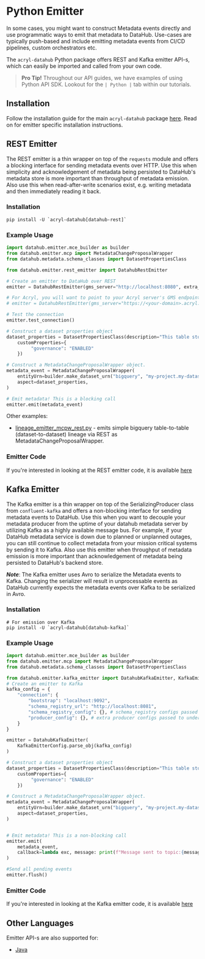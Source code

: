 # Python Emitter

In some cases, you might want to construct Metadata events directly and use programmatic ways to emit that metadata to DataHub. Use-cases are typically push-based and include emitting metadata events from CI/CD pipelines, custom orchestrators etc.

The `acryl-datahub` Python package offers REST and Kafka emitter API-s, which can easily be imported and called from your own code.

> **Pro Tip!** Throughout our API guides, we have examples of using Python API SDK.
> Lookout for the `| Python |` tab within our tutorials.

## Installation

Follow the installation guide for the main `acryl-datahub` package [here](./README.md#install-from-pypi). Read on for emitter specific installation instructions.

## REST Emitter

The REST emitter is a thin wrapper on top of the `requests` module and offers a blocking interface for sending metadata events over HTTP. Use this when simplicity and acknowledgement of metadata being persisted to DataHub's metadata store is more important than throughput of metadata emission. Also use this when read-after-write scenarios exist, e.g. writing metadata and then immediately reading it back.

### Installation

```console
pip install -U `acryl-datahub[datahub-rest]`
```

### Example Usage

```python
import datahub.emitter.mce_builder as builder
from datahub.emitter.mcp import MetadataChangeProposalWrapper
from datahub.metadata.schema_classes import DatasetPropertiesClass

from datahub.emitter.rest_emitter import DatahubRestEmitter

# Create an emitter to DataHub over REST
emitter = DatahubRestEmitter(gms_server="http://localhost:8080", extra_headers={})

# For Acryl, you will want to point to your Acryl server's GMS endpoint
# emitter = DatahubRestEmitter(gms_server="https://<your-domain>.acryl.io/gms", token="<your token>", extra_headers={})

# Test the connection
emitter.test_connection()

# Construct a dataset properties object
dataset_properties = DatasetPropertiesClass(description="This table stored the canonical User profile",
    customProperties={
         "governance": "ENABLED"
    })

# Construct a MetadataChangeProposalWrapper object.
metadata_event = MetadataChangeProposalWrapper(
    entityUrn=builder.make_dataset_urn("bigquery", "my-project.my-dataset.user-table"),
    aspect=dataset_properties,
)

# Emit metadata! This is a blocking call
emitter.emit(metadata_event)
```

Other examples:

- [lineage_emitter_mcpw_rest.py](./examples/library/lineage_emitter_mcpw_rest.py) - emits simple bigquery table-to-table (dataset-to-dataset) lineage via REST as MetadataChangeProposalWrapper.

### Emitter Code

If you're interested in looking at the REST emitter code, it is available [here](./src/datahub/emitter/rest_emitter.py)

## Kafka Emitter

The Kafka emitter is a thin wrapper on top of the SerializingProducer class from `confluent-kafka` and offers a non-blocking interface for sending metadata events to DataHub. Use this when you want to decouple your metadata producer from the uptime of your datahub metadata server by utilizing Kafka as a highly available message bus. For example, if your DataHub metadata service is down due to planned or unplanned outages, you can still continue to collect metadata from your mission critical systems by sending it to Kafka. Also use this emitter when throughput of metadata emission is more important than acknowledgement of metadata being persisted to DataHub's backend store.

**_Note_**: The Kafka emitter uses Avro to serialize the Metadata events to Kafka. Changing the serializer will result in unprocessable events as DataHub currently expects the metadata events over Kafka to be serialized in Avro.

### Installation

```console
# For emission over Kafka
pip install -U `acryl-datahub[datahub-kafka]`
```

### Example Usage

```python
import datahub.emitter.mce_builder as builder
from datahub.emitter.mcp import MetadataChangeProposalWrapper
from datahub.metadata.schema_classes import DatasetPropertiesClass

from datahub.emitter.kafka_emitter import DatahubKafkaEmitter, KafkaEmitterConfig
# Create an emitter to Kafka
kafka_config = {
    "connection": {
        "bootstrap": "localhost:9092",
        "schema_registry_url": "http://localhost:8081",
        "schema_registry_config": {}, # schema_registry configs passed to underlying schema registry client
        "producer_config": {}, # extra producer configs passed to underlying kafka producer
    }
}

emitter = DatahubKafkaEmitter(
    KafkaEmitterConfig.parse_obj(kafka_config)
)

# Construct a dataset properties object
dataset_properties = DatasetPropertiesClass(description="This table stored the canonical User profile",
    customProperties={
         "governance": "ENABLED"
    })

# Construct a MetadataChangeProposalWrapper object.
metadata_event = MetadataChangeProposalWrapper(
    entityUrn=builder.make_dataset_urn("bigquery", "my-project.my-dataset.user-table"),
    aspect=dataset_properties,
)


# Emit metadata! This is a non-blocking call
emitter.emit(
    metadata_event,
    callback=lambda exc, message: print(f"Message sent to topic:{message.topic()}, partition:{message.partition()}, offset:{message.offset()}") if message else print(f"Failed to send with: {exc}")
)

#Send all pending events
emitter.flush()
```

### Emitter Code

If you're interested in looking at the Kafka emitter code, it is available [here](./src/datahub/emitter/kafka_emitter.py)

## Other Languages

Emitter API-s are also supported for:

- [Java](../metadata-integration/java/as-a-library.md)
